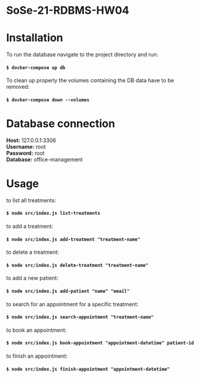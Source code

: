 # SoSe-21-RDBMS-HW04

# Installation

To run the database navigate to the project directory and run:

#### `$ docker-compose up db` 

To clean up properly the volumes containing the DB data have to be removed:

#### `$ docker-compose down --volumes` 


# Database connection

**Host:** 127.0.0.1:3306\
**Username:** root\
**Password:** root\
**Database:** office-management

# Usage 

to list all treatments:
#### `$ node src/index.js list-treatments` 

to add a treatment:
#### `$ node src/index.js add-treatment "treatment-name"`

to delete a treatment:
#### `$ node src/index.js delete-treatment "treatment-name"`

to add a new patient:
#### `$ node src/index.js add-patient "name" "email"`

to search for an appointment for a specific treatment:
#### `$ node src/index.js search-appointment "treatment-name"`

to book an appointment:
#### `$ node src/index.js book-appointment "appointment-datetime" patient-id`

to finish an appointment:
#### `$ node src/index.js finish-appointment "appointment-datetime"`


